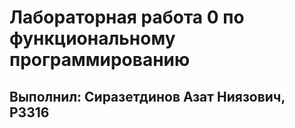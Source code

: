 # Лабораторная работа 0 по функциональному программированию
## Выполнил: Сиразетдинов Азат Ниязович, P3316
